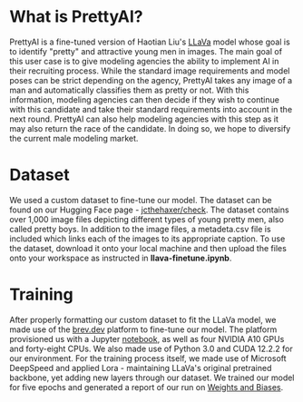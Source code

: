 # What is PrettyAI?

PrettyAI is a fine-tuned version of Haotian Liu's [LLaVa](https://github.com/haotian-liu/LLaVA) model whose goal is to identify "pretty" and attractive young men in images. The main goal of this user case is to give modeling agencies the ability to implement AI in their recruiting process. While the standard image requirements and model poses can be strict depending on the agency, PrettyAI takes any image of a man and automatically classifies them as pretty or not. With this information, modeling agencies can then decide if they wish to continue with this candidate and take their standard requirements into account in the next round. PrettyAI can also help modeling agencies with this step as it may also return the race of the candidate. In doing so, we hope to diversify the current male modeling market.

# Dataset

We used a custom dataset to fine-tune our model. The dataset can be found on our Hugging Face page - [jcthehaxer/check](https://huggingface.co/datasets/jcthehaxer/check). The dataset contains over 1,000 image files depicting different types of young pretty men, also called pretty boys. In addition to the image files, a metadeta.csv file is included which links each of the images to its appropriate caption. To use the dataset, download it onto your local machine and then upload the files onto your workspace as instructed in **llava-finetune.ipynb**.

# Training

After properly formatting our custom dataset to fit the LLaVa model, we made use of the [brev.dev](https://www.brev.dev/) platform to fine-tune our model. The platform provisioned us with a Jupyter [notebook](https://github.com/brevdev/notebooks/blob/main/llava-finetune.ipynb), as well as four NVIDIA A10 GPUs and forty-eight CPUs. We also made use of Python 3.0 and CUDA 12.2.2 for our environment. For the training process itself, we made use of Microsoft DeepSpeed and applied Lora - maintaining LLaVa's original pretrained backbone, yet adding new layers through our dataset. We trained our model for five epochs and generated a report of our run on [Weights and Biases](https://wandb.ai/site/).
